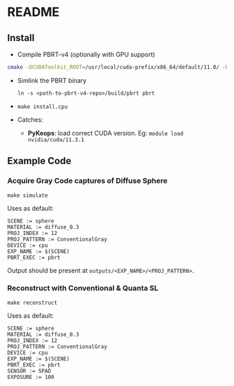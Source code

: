 # README

## Install

* Compile PBRT-v4 (optionally with GPU support)

```bash
cmake -DCUDAToolkit_ROOT=/usr/local/cuda-prefix/x86_64/default/11.0/ -DPBRT_OPTIX7_PATH=/srv/home/varunsundar/NVIDIA-OptiX-SDK-7.1.0-linux64-x86_64 ..
```
* Simlink the PBRT binary
    ```
    ln -s <path-to-pbrt-v4-repo>/build/pbrt pbrt 
    ```
* `make install.cpu`

* Catches:
    * **PyKeops**: load correct CUDA version. Eg: `module load nvidia/cuda/11.3.1`

## Example Code

### Acquire Gray Code captures of Diffuse Sphere

```
make simulate
```

Uses as default:

```
SCENE := sphere
MATERIAL := diffuse_0.3
PROJ_INDEX := 12
PROJ_PATTERN := ConventionalGray
DEVICE := cpu
EXP_NAME := $(SCENE)
PBRT_EXEC := pbrt
```

Output should be present at `outputs/<EXP_NAME>/<PROJ_PATTERN>`.

### Reconstruct with Conventional & Quanta SL

```
make reconstruct
```

Uses as default:

```
SCENE := sphere
MATERIAL := diffuse_0.3
PROJ_INDEX := 12
PROJ_PATTERN := ConventionalGray
DEVICE := cpu
EXP_NAME := $(SCENE)
PBRT_EXEC := pbrt
SENSOR := SPAD
EXPOSURE := 100
```